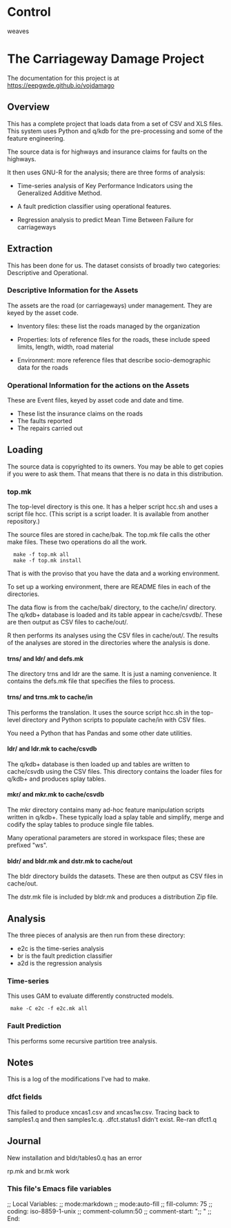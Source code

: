 # Control

weaves

# The Carriageway Damage Project

The documentation for this project is at https://eepgwde.github.io/vojdamago

## Overview

This has a complete project that loads data from a set of CSV and XLS
files. This system uses Python and q/kdb for the pre-processing and some of
the feature engineering.

The source data is for highways and insurance claims for faults on the highways.

It then uses GNU-R for the analysis; there are three forms of analysis:

 - Time-series analysis of Key Performance Indicators using the Generalized
   Additive Method.

 - A fault prediction classifier using operational features.

 - Regression analysis to predict Mean Time Between Failure for carriageways

## Extraction

This has been done for us. The dataset consists of broadly two categories:
Descriptive and Operational.

### Descriptive Information for the Assets

The assets are the road (or carriageways) under management. They are keyed
by the asset code.

 - Inventory files: these list the roads managed by the organization
 
 - Properties: lots of reference files for the roads, these include speed
   limits, length, width, road material
 
 - Environment: more reference files that describe socio-demographic data
   for the roads

### Operational Information for the actions on the Assets

These are Event files, keyed by asset code and date and time.

  - These list the insurance claims on the roads
  - The faults reported
  - The repairs carried out

## Loading

The source data is copyrighted to its owners. You may be able to get copies
if you were to ask them. That means that there is no data in this distribution.

### top.mk

The top-level directory is this one. It has a helper script hcc.sh and uses
a script file hcc. (This script is a script loader. It is available from
another repository.)

The source files are stored in cache/bak. The top.mk file calls the other
make files. These two operations do all the work.

```
  make -f top.mk all
  make -f top.mk install
```

That is with the proviso that you have the data and a working environment.

To set up a working environment, there are README files in each of the
directories.

The data flow is from the cache/bak/ directory, to the cache/in/ directory.
The q/kdb+ database is loaded and its table appear in cache/csvdb/. These
are then output as CSV files to cache/out/.

R then performs its analyses using the CSV files in cache/out/. The results
of the analyses are stored in the directories where the analysis is done.

#### trns/ and ldr/ and defs.mk

The directory trns and ldr are the same. It is just a naming convenience.
It contains the defs.mk file that specifies the files to process.

#### trns/ and trns.mk to cache/in

This performs the translation. It uses the source script hcc.sh in the
top-level directory and Python scripts to populate cache/in with CSV files.

You need a Python that has Pandas and some other date utilities.

#### ldr/ and ldr.mk to cache/csvdb

The q/kdb+ database is then loaded up and tables are written to cache/csvdb
using the CSV files. This directory contains the loader files for q/kdb+
and produces splay tables.

#### mkr/ and mkr.mk to cache/csvdb

The mkr directory contains many ad-hoc feature manipulation scripts written
in q/kdb+. These typically load a splay table and simplify, merge and
codify the splay tables to produce single file tables.

Many operational parameters are stored in workspace files; these are
prefixed "ws".

#### bldr/ and bldr.mk and dstr.mk to cache/out

The bldr directory builds the datasets. These are then output as CSV files
in cache/out.

The dstr.mk file is included by bldr.mk and produces a distribution Zip file.

## Analysis

The three pieces of analysis are then run from these directory:

 - e2c is the time-series analysis 
 - br is the fault prediction classifier
 - a2d is the regression analysis 

### Time-series

This uses GAM to evaluate differently constructed models.

```
 make -C e2c -f e2c.mk all
```

### Fault Prediction

This performs some recursive partition tree analysis.

## Notes

This is a log of the modifications I've had to make.

### dfct fields

This failed to produce xncas1.csv and xncas1w.csv. Tracing back to
samples1.q and then samples1c.q. .dfct.status1 didn't exist. Re-ran dfct1.q

## Journal

New installation and bldr/tables0.q has an error

rp.mk and br.mk work


### This file's Emacs file variables

;; Local Variables:
;; mode:markdown
;; mode:auto-fill
;; fill-column: 75
;; coding: iso-8859-1-unix
;; comment-column:50
;; comment-start: ";; " 
;; End:
